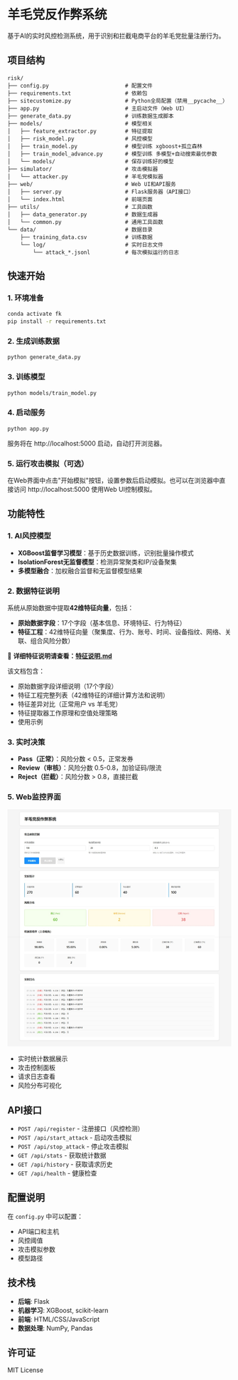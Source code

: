 # 羊毛党反作弊系统

基于AI的实时风控检测系统，用于识别和拦截电商平台的羊毛党批量注册行为。

## 项目结构

```
risk/
├── config.py                        # 配置文件
├── requirements.txt                 # 依赖包
├── sitecustomize.py                 # Python全局配置（禁用__pycache__）
├── app.py                           # 主启动文件（Web UI）
├── generate_data.py                 # 训练数据生成脚本
├── models/                          # 模型相关
│   ├── feature_extractor.py         # 特征提取
│   ├── risk_model.py                # 风控模型
│   ├── train_model.py               # 模型训练 xgboost+孤立森林
│   ├── train_model_advance.py       # 模型训练 多模型+自动搜索最优参数
│   └── models/                      # 保存训练好的模型
├── simulator/                       # 攻击模拟器
│   └── attacker.py                  # 羊毛党模拟器
├── web/                             # Web UI和API服务
│   ├── server.py                    # Flask服务器（API接口）
│   └── index.html                   # 前端页面
├── utils/                           # 工具函数
│   ├── data_generator.py            # 数据生成器
│   └── common.py                    # 通用工具函数
└── data/                            # 数据目录
    ├── training_data.csv            # 训练数据
    └── log/                         # 实时日志文件
        └── attack_*.jsonl           # 每次模拟运行的日志
```

## 快速开始

### 1. 环境准备

```bash
conda activate fk
pip install -r requirements.txt
```

### 2. 生成训练数据

```bash
python generate_data.py
```

### 3. 训练模型

```bash
python models/train_model.py
```

### 4. 启动服务

```bash
python app.py
```

服务将在 http://localhost:5000 启动，自动打开浏览器。

### 5. 运行攻击模拟（可选）

在Web界面中点击"开始模拟"按钮，设置参数后启动模拟。也可以在浏览器中直接访问 http://localhost:5000 使用Web UI控制模拟。

## 功能特性

### 1. AI风控模型

- **XGBoost监督学习模型**：基于历史数据训练，识别批量操作模式
- **IsolationForest无监督模型**：检测异常聚类和IP/设备聚集
- **多模型融合**：加权融合监督和无监督模型结果

### 2. 数据特征说明

系统从原始数据中提取**42维特征向量**，包括：
- **原始数据字段**：17个字段（基本信息、环境特征、行为特征）
- **特征工程**：42维特征向量（聚集度、行为、账号、时间、设备指纹、网络、关联、组合风险分数）

📖 **详细特征说明请查看：[特征说明.md](特征说明.md)**

该文档包含：
- 原始数据字段详细说明（17个字段）
- 特征工程完整列表（42维特征的详细计算方法和说明）
- 特征差异对比（正常用户 vs 羊毛党）
- 特征提取器工作原理和空值处理策略
- 使用示例

### 3. 实时决策

- **Pass（正常）**：风险分数 < 0.5，正常发券
- **Review（审核）**：风险分数 0.5-0.8，加验证码/限流
- **Reject（拦截）**：风险分数 > 0.8，直接拦截

### 5. Web监控界面

![Web监控界面](页面.jpeg)

- 实时统计数据展示
- 攻击控制面板
- 请求日志查看
- 风险分布可视化

## API接口

- `POST /api/register` - 注册接口（风控检测）
- `POST /api/start_attack` - 启动攻击模拟
- `POST /api/stop_attack` - 停止攻击模拟
- `GET /api/stats` - 获取统计数据
- `GET /api/history` - 获取请求历史
- `GET /api/health` - 健康检查

## 配置说明

在 `config.py` 中可以配置：
- API端口和主机
- 风控阈值
- 攻击模拟参数
- 模型路径

## 技术栈

- **后端**: Flask
- **机器学习**: XGBoost, scikit-learn
- **前端**: HTML/CSS/JavaScript
- **数据处理**: NumPy, Pandas


## 许可证

MIT License
